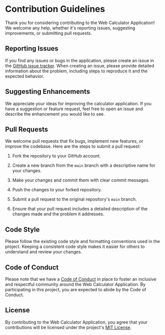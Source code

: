 # Contribution Guidelines

Thank you for considering contributing to the Web Calculator Application! We welcome any help, whether it's reporting issues, suggesting improvements, or submitting pull requests.

## Reporting Issues

If you find any issues or bugs in the application, please create an issue in the [GitHub issue tracker](https://github.com/sramakrishnaa/web-calculator/issues). When creating an issue, please provide detailed information about the problem, including steps to reproduce it and the expected behavior.

## Suggesting Enhancements

We appreciate your ideas for improving the calculator application. If you have a suggestion or feature request, feel free to open an issue and describe the enhancement you would like to see.

## Pull Requests

We welcome pull requests that fix bugs, implement new features, or improve the codebase. Here are the steps to submit a pull request:

1. Fork the repository to your GitHub account.

2. Create a new branch from the `main` branch with a descriptive name for your changes.

3. Make your changes and commit them with clear commit messages.

4. Push the changes to your forked repository.

5. Submit a pull request to the original repository's `main` branch.

6. Ensure that your pull request includes a detailed description of the changes made and the problem it addresses.

## Code Style

Please follow the existing code style and formatting conventions used in the project. Keeping a consistent code style makes it easier for others to understand and review your changes.

## Code of Conduct

Please note that we have a [Code of Conduct](CODE_OF_CONDUCT.md) in place to foster an inclusive and respectful community around the Web Calculator Application. By participating in this project, you are expected to abide by the Code of Conduct.

## License

By contributing to the Web Calculator Application, you agree that your contributions will be licensed under the project's [MIT License](LICENSE).
